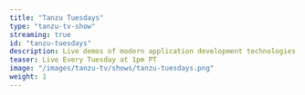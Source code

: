 ```yaml
---
title: "Tanzu Tuesdays"
type: "tanzu-tv-show"
streaming: true
id: "tanzu-tuesdays"
description: Live demos of modern application development technologies.
teaser: Live Every Tuesday at 1pm PT
image: "/images/tanzu-tv/shows/tanzu-tuesdays.png"
weight: 1
---
```

